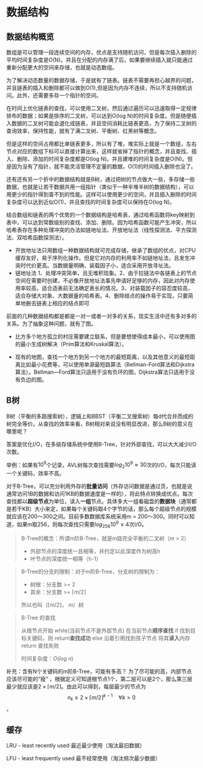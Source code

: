 # 数据结构

## 数据结构概览

数组是可以管理一段连续空间的内存，优点是支持随机访问，但是每次插入删除的平均时间复杂度是O(N)。并且在分配的内存满了后，如果要继续插入就只能通过重新分配更大的空间来存储，也就是动态数组。

为了解决动态数量的数据存储，于是就有了链表。链表不需要再担心越界的问题，并且链表的插入和删除都可以做到O(1),但是因为内存不连续，所以不支持随机访问。此外，还需要多存一个指针的空间。

在时间上优化链表的查找，可以使用二叉树，然后通过遍历可以迅速取得一定规律排布的数据；如果是排序的二叉树，可以达到O(log N)的时间复杂度。但是随便插入数据的二叉树可能会退化成链表，并且空间消耗比链表更高，为了保持二叉树的查询效率，保持性能，就有了满二叉树、平衡树、红黑树等概念。

但是这样的空间占用都比单链表更多，所以有了堆，堆实际上就是一个数组，左右节点对应的数组下标可以直接计算出来，这样就省掉了指针的概念，并且查找、插入、删除、添加的时间复杂度都是O(log N)。并且建堆的时间复杂度是O(N)。但是因为没有了指针，就不能灵活管理不定量的数据，O(1)的时间插入删除也没了。

还有还有另一个折中的数据结构就是B树，通过把树的节点做大一些，多存储一些数据，也就是让若干数据共用一组指针（类似于一种半堆半树的数据结构），可以用更少的指针得到查不到的性能。这样可以使用更少的空间，并且插入删除的时间复杂度可以达到近似O(1)，并且查找的时间复杂度可以保持在O(log N)。

结合数组和链表的两个优势的一个数据结构是哈希表，通过哈希函数将key映射到表中，可以达到常数级别的查找、添加、删除。因为哈希函数可能产生冲突，所以哈希表存在多种处理冲突的办法如链地址法、开放地址法（线性探测法、平方探测法、双哈希函数探测法）。

- 开放地址法只用数组一种数据结构就可完成存储，继承了数组的优点，对CPU缓存友好，易于序列化操作。但是它对内存的利用率不如链地址法，且发生冲突时代价更高。当数据量明确、装载因子小，适合采用开放寻址法。
- 链地址法 1、处理冲突简单，且无堆积现象。2、由于拉链法中各链表上的节点空间在需要时创建，不必像开放地址法事先申请好足够的内存，因此对内存使用率较高，适合造表前无法确定表长的情况。3、对装载因子的容忍度较高，适合存储大对象、大数据量的哈希表。4、删除结点的操作易于实现，只要简单地删去链表上相应的结点即可

前面的几种数据结构都是都是一对一或者一对多的关系，现实生活中还有多对多的关系。为了抽象这种问题，就有了图。

- 比方多个地方孤立的村庄需要建立联系，但是要想使得成本最小，可以使用图的最小生成树解决（Prim算法和Kruskal算法）。

- 现有的地图，查找一个地方到另一个地方的最短距离，以及其他意义的最短距离比如最小花费等，可以使用单源最短路算法（Bellman-Ford算法和Dijkstra算法）。Bellman—Ford算法只适用于没有负环的图，Dijkstra算法只适用于没有负边的图。

## B树

B树（平衡的多路搜索树），逻辑上和BBST（平衡二叉搜索树）每d代合并而成的树完全等价。从查找的效率来看，B树相对来说没有明显改进，那么B树的意义在哪里呢？

答案是优化I/O，在多级存储系统中使用B-Tree，针对外部查找，可以大大减少I/O次数。

举例：如果有$10^9$个记录，AVL树每次查找需要$log_2 10^9 \approx 30$次的I/O，每次只能读一个关键码，效率不高。

对于B-Tree，可以充分利用外存的**批量访问**（外存访问数据是通过页，也就是说通常访问1B的数据和访问1KB的数据速度是一样的），将此特点转换成优点。每次查找都以**超级节点**为单位，读入**一组**节点。具体多大一组看磁盘的**数据块**（通常都是若干KB）大小来定，如果每个关键码取4个字节的话，那么每个超级节点的规模就应该在200～300之间。目前多数数据库系统采用m = 200～300。同时可以知道，如果m取256，则每次查找只需要$log_{256} 10^9 \leq 4$次I/O。

>   B-Tree的概念：所谓m阶B-Tree，就是m路完全平衡的二叉树（m > 2）
>
>   -   外部节点的深度统一且相等，并约定以此深度作为树高h
>   -   叶节点的深度统一相等（h-1）

>   B-Tree的分支的限制：对于m阶B-Tree，分支树的限制为：
>
>   -   树根：分支数 >= 2
>   -   其余：分支数 >= $\lceil m/2 \rceil$
>
>   所以也叫（$\lceil m/2 \rceil$， $m$）树

>   B-Tree 的查找
>
>   从根节点开始
>   while(当前节点不是外部节点)
>   		在当前节点**顺序查找**
>   		if 找到目标关键码，则
>   				return**查找成功**
>   		else
>   				沿着引用找到孩子节点
>   				将其**读入**内存	
>   return 查找失败	
>
>   时间复杂度：$O(log \ n)$

补充：含有N个关键码的m阶B-Tree，可能有多高？
为了尽可能的高，内部节点应该尽可能的“瘦” ，根据定义可知道根节点1个，第二层可以是2个，那么第三层最少就应该是$2 \times \lceil m/2 \rceil$。由此可以得到，每层最少的节点为$$n_k \geq 2 \times {\lceil m/2 \rceil}^{k-1} \ \ \ \ \forall k > 0$$，





## 缓存

LRU - least recently used 最近最少使用（淘汰最旧数据）

LFU - least frequently used 最不经常使用（淘汰频次最少数据）
